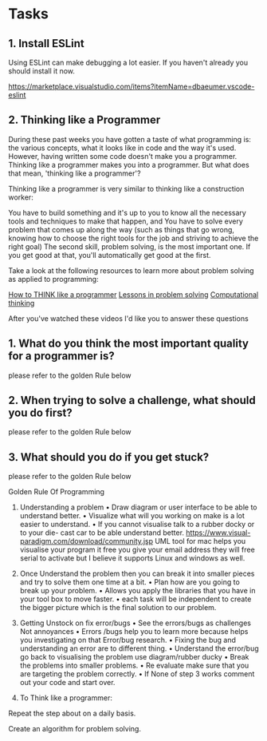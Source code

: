 # Tasks

## 1. Install ESLint

Using ESLint can make debugging a lot easier. If you haven't already you should install it now.

https://marketplace.visualstudio.com/items?itemName=dbaeumer.vscode-eslint

## 2. Thinking like a Programmer

During these past weeks you have gotten a taste of what programming is: the various concepts, what it looks like in code and the way it's used. However, having written some code doesn't make you a programmer. Thinking like a programmer makes you into a programmer. But what does that mean, 'thinking like a programmer'?

Thinking like a programmer is very similar to thinking like a construction worker:

You have to build something and it's up to you to know all the necessary tools and techniques to make that happen, and
You have to solve every problem that comes up along the way (such as things that go wrong, knowing how to choose the right tools for the job and striving to achieve the right goal)
The second skill, problem solving, is the most important one. If you get good at that, you'll automatically get good at the first.

Take a look at the following resources to learn more about problem solving as applied to programming:

[How to THINK like a programmer](https://www.youtube.com/watch?v=NNazO2tMHno)
[Lessons in problem solving](https://www.freecodecamp.org/news/how-to-think-like-a-programmer-lessons-in-problem-solving-d1d8bf1de7d2/)
[Computational thinking](https://www.youtube.com/watch?v=qbnTZCj0ugI)

After you've watched these videos I'd like you to answer these questions

## 1. What do you think the most important quality for a programmer is?

<!-- Write your answer here --> please refer to the golden Rule below

## 2. When trying to solve a challenge, what should you do first?

<!-- Write your answer here -->please refer to the golden Rule below

## 3. What should you do if you get stuck?

<!-- Write your answer here -->please refer to the golden Rule below

Golden Rule Of Programming

1.	Understanding a problem
•	Draw diagram or user interface to be able to understand better.
•	Visualize what will you working on make is a lot easier to understand.
•	If you cannot visualise talk to a rubber docky or to your die- cast car to be able understand better.
                           https://www.visual-paradigm.com/download/community.jsp UML tool for          mac helps you visualise your program it free you give your email address they will free serial to activate but I believe it supports Linux and windows as well.


2.	 Once Understand the problem then you can break it into smaller pieces and try to solve them one time at a bit.
•	 Plan how are you going to break up your problem.
•	Allows you apply the libraries that you have in your tool box to move faster.
•	each task will be independent to create the bigger picture which is the final solution to our problem.


3.	Getting Unstock on fix error/bugs
•	See the errors/bugs as challenges Not annoyances
•	Errors /bugs help you to learn more because helps you investigating on that Error/bug research.
•	Fixing the bug and understanding an error are to different thing.
•	Understand the error/bug go back to visualising the problem use diagram/rubber ducky
•	Break the problems into smaller problems.
•	Re evaluate make sure that you are targeting the problem correctly.
•	If None of step 3 works comment out your code and start over.

4.	 To Think like a programmer:
    
Repeat the step about on a daily basis.

 Create an algorithm for problem solving.
 
 